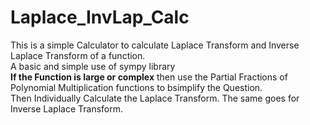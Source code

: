# Laplace_InvLap_Calc
This is a simple Calculator to calculate Laplace Transform and Inverse Laplace Transform of a function.
<br>
A basic and simple use of sympy library 
<br>
<b> If the Function is large or complex</b> then use the Partial Fractions of Polynomial Multiplication functions to bsimplify the Question.
<br>
Then Individually Calculate the Laplace Transform. The same goes for Inverse Laplace Transform.
